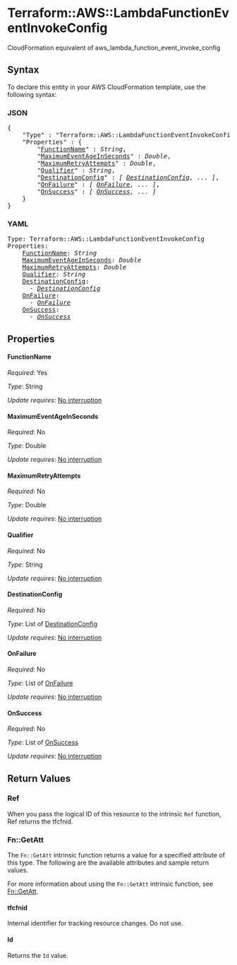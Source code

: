# Terraform::AWS::LambdaFunctionEventInvokeConfig

CloudFormation equivalent of aws_lambda_function_event_invoke_config

## Syntax

To declare this entity in your AWS CloudFormation template, use the following syntax:

### JSON

<pre>
{
    "Type" : "Terraform::AWS::LambdaFunctionEventInvokeConfig",
    "Properties" : {
        "<a href="#functionname" title="FunctionName">FunctionName</a>" : <i>String</i>,
        "<a href="#maximumeventageinseconds" title="MaximumEventAgeInSeconds">MaximumEventAgeInSeconds</a>" : <i>Double</i>,
        "<a href="#maximumretryattempts" title="MaximumRetryAttempts">MaximumRetryAttempts</a>" : <i>Double</i>,
        "<a href="#qualifier" title="Qualifier">Qualifier</a>" : <i>String</i>,
        "<a href="#destinationconfig" title="DestinationConfig">DestinationConfig</a>" : <i>[ <a href="destinationconfig.md">DestinationConfig</a>, ... ]</i>,
        "<a href="#onfailure" title="OnFailure">OnFailure</a>" : <i>[ <a href="onfailure.md">OnFailure</a>, ... ]</i>,
        "<a href="#onsuccess" title="OnSuccess">OnSuccess</a>" : <i>[ <a href="onsuccess.md">OnSuccess</a>, ... ]</i>
    }
}
</pre>

### YAML

<pre>
Type: Terraform::AWS::LambdaFunctionEventInvokeConfig
Properties:
    <a href="#functionname" title="FunctionName">FunctionName</a>: <i>String</i>
    <a href="#maximumeventageinseconds" title="MaximumEventAgeInSeconds">MaximumEventAgeInSeconds</a>: <i>Double</i>
    <a href="#maximumretryattempts" title="MaximumRetryAttempts">MaximumRetryAttempts</a>: <i>Double</i>
    <a href="#qualifier" title="Qualifier">Qualifier</a>: <i>String</i>
    <a href="#destinationconfig" title="DestinationConfig">DestinationConfig</a>: <i>
      - <a href="destinationconfig.md">DestinationConfig</a></i>
    <a href="#onfailure" title="OnFailure">OnFailure</a>: <i>
      - <a href="onfailure.md">OnFailure</a></i>
    <a href="#onsuccess" title="OnSuccess">OnSuccess</a>: <i>
      - <a href="onsuccess.md">OnSuccess</a></i>
</pre>

## Properties

#### FunctionName

_Required_: Yes

_Type_: String

_Update requires_: [No interruption](https://docs.aws.amazon.com/AWSCloudFormation/latest/UserGuide/using-cfn-updating-stacks-update-behaviors.html#update-no-interrupt)

#### MaximumEventAgeInSeconds

_Required_: No

_Type_: Double

_Update requires_: [No interruption](https://docs.aws.amazon.com/AWSCloudFormation/latest/UserGuide/using-cfn-updating-stacks-update-behaviors.html#update-no-interrupt)

#### MaximumRetryAttempts

_Required_: No

_Type_: Double

_Update requires_: [No interruption](https://docs.aws.amazon.com/AWSCloudFormation/latest/UserGuide/using-cfn-updating-stacks-update-behaviors.html#update-no-interrupt)

#### Qualifier

_Required_: No

_Type_: String

_Update requires_: [No interruption](https://docs.aws.amazon.com/AWSCloudFormation/latest/UserGuide/using-cfn-updating-stacks-update-behaviors.html#update-no-interrupt)

#### DestinationConfig

_Required_: No

_Type_: List of <a href="destinationconfig.md">DestinationConfig</a>

_Update requires_: [No interruption](https://docs.aws.amazon.com/AWSCloudFormation/latest/UserGuide/using-cfn-updating-stacks-update-behaviors.html#update-no-interrupt)

#### OnFailure

_Required_: No

_Type_: List of <a href="onfailure.md">OnFailure</a>

_Update requires_: [No interruption](https://docs.aws.amazon.com/AWSCloudFormation/latest/UserGuide/using-cfn-updating-stacks-update-behaviors.html#update-no-interrupt)

#### OnSuccess

_Required_: No

_Type_: List of <a href="onsuccess.md">OnSuccess</a>

_Update requires_: [No interruption](https://docs.aws.amazon.com/AWSCloudFormation/latest/UserGuide/using-cfn-updating-stacks-update-behaviors.html#update-no-interrupt)

## Return Values

### Ref

When you pass the logical ID of this resource to the intrinsic `Ref` function, Ref returns the tfcfnid.

### Fn::GetAtt

The `Fn::GetAtt` intrinsic function returns a value for a specified attribute of this type. The following are the available attributes and sample return values.

For more information about using the `Fn::GetAtt` intrinsic function, see [Fn::GetAtt](https://docs.aws.amazon.com/AWSCloudFormation/latest/UserGuide/intrinsic-function-reference-getatt.html).

#### tfcfnid

Internal identifier for tracking resource changes. Do not use.

#### Id

Returns the <code>Id</code> value.

